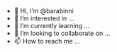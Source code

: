 - 👋 Hi, I’m @barabinni
- 👀 I’m interested in ...
- 🌱 I’m currently learning ...
- 💞️ I’m looking to collaborate on ...
- 📫 How to reach me ...

<!---
barabinni/barabinni is a ✨ special ✨ repository because its `README.md` (this file) appears on your GitHub profile.
You can click the Preview link to take a look at your changes.
--->
